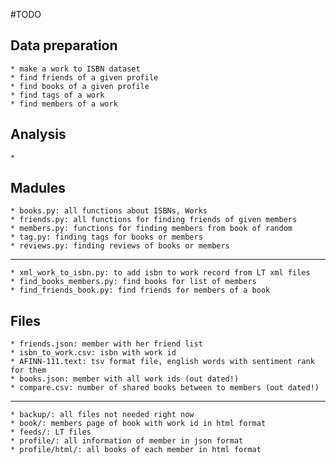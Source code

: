 #TODO
## Data preparation
    * make a work to ISBN dataset
    * find friends of a given profile
    * find books of a given profile
    * find tags of a work
    * find members of a work

## Analysis
    * 

## Madules
    * books.py: all functions about ISBNs, Works
    * friends.py: all functions for finding friends of given members
    * members.py: functions for finding members from book of random
    * tag.py: finding tags for books or members
    * reviews.py: finding reviews of books or members
____________
    * xml_work_to_isbn.py: to add isbn to work record from LT xml files
    * find_books_members.py: find books for list of members
    * find_friends_book.py: find friends for members of a book

## Files
    * friends.json: member with her friend list
    * isbn_to_work.csv: isbn with work id
    * AFINN-111.text: tsv format file, english words with sentiment rank for them
    * books.json: member with all work ids (out dated!)
    * compare.csv: number of shared books between to members (out dated!)
____________
    * backup/: all files not needed right now
    * book/: members page of book with work id in html format
    * feeds/: LT files
    * profile/: all information of member in json format
    * profile/html/: all books of each member in html format
